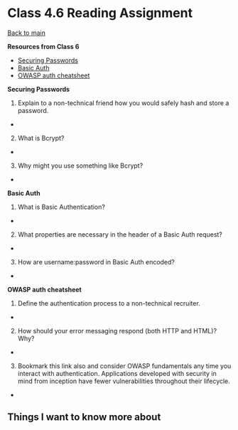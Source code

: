 # Class 4.6 Reading Assignment

[Back to main](https://michaeldulin.github.io/reading-notes)

**Resources from Class 6**
- [Securing Passwords](https://thehackernews.com/2014/04/securing-passwords-with-bcrypt-hashing.html)
- [Basic Auth](https://en.wikipedia.org/wiki/Basic_access_authentication)
- [OWASP auth cheatsheet](https://www.owasp.org/index.php/Authentication_Cheat_Sheet)

**Securing Passwords**
1. Explain to a non-technical friend how you would safely hash and store a password.
  - 
2. What is Bcrypt?
  - 
3. Why might you use something like Bcrypt?
  - 

  
**Basic Auth**
1. What is Basic Authentication?
  - 
2. What properties are necessary in the header of a Basic Auth request?
  - 
3. How are username:password in Basic Auth encoded?
  - 


**OWASP auth cheatsheet**
1. Define the authentication process to a non-technical recruiter.
  - 
2. How should your error messaging respond (both HTTP and HTML)? Why?
  - 
3. Bookmark this link also and consider OWASP fundamentals any time you interact with authentication. Applications developed with security in mind from inception have fewer vulnerabilities throughout their lifecycle.
  - 


## Things I want to know more about
